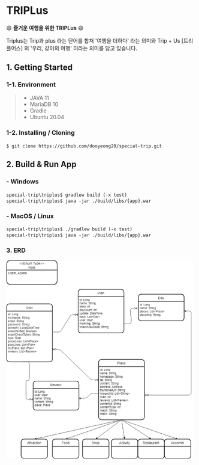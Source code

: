 # TRIPLus

😄  **즐거운 여행을 위한 TRIPLus**  😄

Triplus는 Trip과 plus 라는 단어를 합쳐 '여행을 더하다' 라는 의미와 Trip + Us [트리플어스] 의 '우리, 같이의 여행' 이라는 의미를 담고 있습니다.

## 1. Getting Started

### 1-1. Environment

> -   JAVA 11
>-   MariaDB 10
> -   Gradle
>-   Ubuntu 20.04
> 

### 1-2. Installing / Cloning
`$ git clone https://github.com/dooyeong20/special-trip.git`

## 2. Build & Run App

### - Windows

    special-trip\triplus$ gradlew build (-x test)
    special-trip\triplus$ java -jar ./build/libs/{app}.war

### - MacOS / Linux
    special-trip\triplus$ ./gradlew build (-x test)
    special-trip\triplus$ java -jar ./build/libs/{app}.war

### 

### 3. ERD

<img src="Triplus_ERD.png" alt="drawing" style="width:500px;"/>